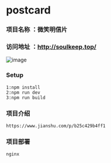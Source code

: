 # postcard

### 项目名称 ：微笑明信片

### 访问地址 ：http://soulkeep.top/

![image](https://upload-images.jianshu.io/upload_images/8886407-7c3f864469779cd2.gif?imageMogr2/auto-orient/strip%7CimageView2/2/w/700)

### Setup

```
1:npm install
2:npm run dev
3:npm run build

```
### 项目介绍

    https://www.jianshu.com/p/b25c429b4ff1
    
### 项目部署

    nginx


